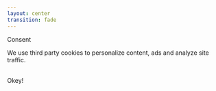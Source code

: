 ```yaml
---
layout: center
transition: fade
---
```


<style scoped>
.slidev-layout {
  background: #0009;
}
</style>

<div class="bg-white shadow-xl ring-1 ring-black ring-opacity-5 rounded px-13 py-3 text-center">

<p class="font-size-7 font-bold">Consent</p>

<p>
<div class="max-w-[45ch]">
We use third party cookies to personalize content, ads and analyze site traffic.
</div>
</p>

<br>

<Link to="loading2" class="px-3 py-2 bg-slate-800 text-slate-100 font-bold rounded border-none!">Okey!</Link>

</div>
